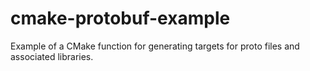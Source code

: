 # cmake-protobuf-example

Example of a CMake function for generating targets for proto files
and associated libraries.
